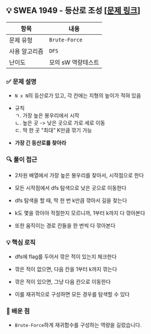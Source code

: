 ## 💡 SWEA 1949 - 등산로 조성 [[문제 링크](https://swexpertacademy.com/main/code/problem/problemDetail.do?contestProbId=AV5PoOKKAPIDFAUq)]

| 항목 | 내용 |
|------|------|
| 문제 유형 | `Brute-Force` |
| 사용 알고리즘 | `DFS` |
| 난이도 | 모의 sW 역량테스트 |

### ✅ 문제 설명
- `N x N`의 등산로가 있고, 각 칸에는 지형의 높이가 적혀 있음

- 규칙  
  ㄱ. 가장 높은 봉우리에서 시작  
  ㄴ. 높은 곳 -> 낮은 곳으로 가로 세로 이동  
  ㄷ. 딱 한 곳 "최대" K만큼 깎기 가능  

- **가장 긴 등산로를 찾아라**

### 🔍 풀이 접근
- 2차원 배열에서 가장 높은 봉우리를 찾아서, 시작점으로 한다

- 모든 시작점에서 dfs 탐색으로 낮은 곳으로 이동한다

- dfs 탐색을 할 때, 딱 한 번 k만큼 깎아서 길을 찾는다

- k도 몇을 깎아야 적절한지 모르니까, 1부터 k까지 다 깎아본다

- 또한 움직이는 경로 칸들을 한 번씩 다 깎아본다

### 💡 핵심 로직
- dfs에 flag를 두어서 깎은 적이 있는지 체크한다

- 깎은 적이 없으면, 다음 칸을 1부터 k까지 깎는다

- 깎은 적이 있으면, 그냥 다음 칸으로 이동한다

- 이를 재귀적으로 구성하면 모든 경우를 탐색할 수 있다

### 📌 배운 점
- `Brute-Force`하게 재귀함수를 구성하는 역량을 길렀습니다.

